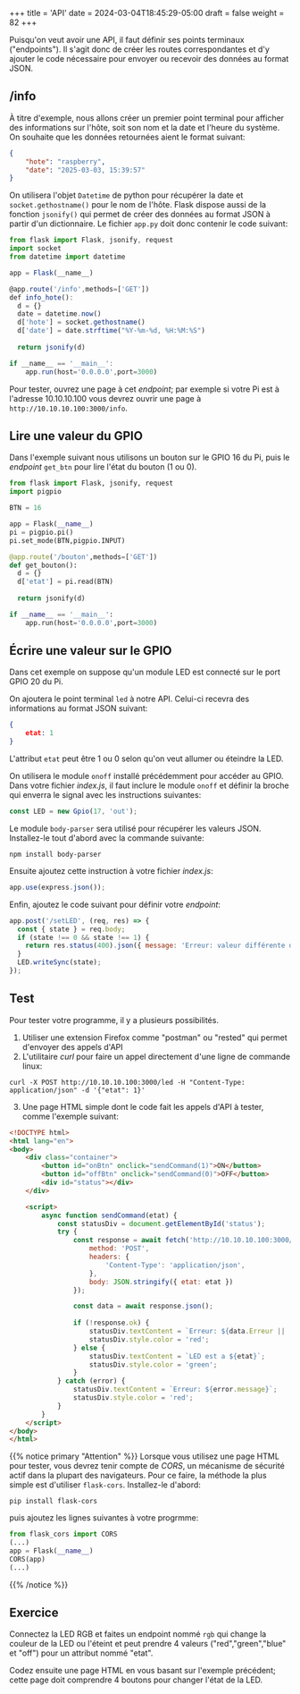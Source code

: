 +++
title = 'API'
date = 2024-03-04T18:45:29-05:00
draft = false
weight = 82
+++

Puisqu'on veut avoir une API, il faut définir ses points terminaux ("endpoints"). Il s'agit donc de créer les routes correspondantes et d'y ajouter le code nécessaire pour envoyer ou recevoir des données au format JSON. 

## /info
À titre d'exemple, nous allons créer un premier point terminal pour afficher des informations sur l'hôte, soit son nom et la date et l'heure du système. On souhaite que les données retournées aient le format suivant:
```json
{
    "hote": "raspberry",
    "date": "2025-03-03, 15:39:57"
}
```
On utilisera l'objet `Datetime` de python pour récupérer la date et `socket.gethostname()` pour le nom de l'hôte. Flask dispose aussi de la fonction `jsonify()` qui permet de créer des données au format JSON à partir d'un dictionnaire. Le fichier `app.py` doit donc contenir le code suivant:
```js
from flask import Flask, jsonify, request
import socket
from datetime import datetime

app = Flask(__name__)

@app.route('/info',methods=['GET'])
def info_hote():
  d = {}
  date = datetime.now()
  d['hote'] = socket.gethostname()
  d['date'] = date.strftime("%Y-%m-%d, %H:%M:%S")
  
  return jsonify(d)

if __name__ == '__main__':
    app.run(host='0.0.0.0',port=3000)
```
Pour tester, ouvrez une page à cet _endpoint_; par exemple si votre Pi est à l'adresse 10.10.10.100 vous devrez ouvrir une page à `http://10.10.10.100:3000/info`.

## Lire une valeur du GPIO
Dans l'exemple suivant nous utilisons un bouton sur le GPIO 16 du Pi, puis le _endpoint_ `get_btn` pour lire l'état du bouton (1 ou 0). 
```python
from flask import Flask, jsonify, request
import pigpio

BTN = 16

app = Flask(__name__)
pi = pigpio.pi()
pi.set_mode(BTN,pigpio.INPUT)

@app.route('/bouton',methods=['GET'])
def get_bouton():
  d = {}
  d['etat'] = pi.read(BTN)
  
  return jsonify(d)

if __name__ == '__main__':
    app.run(host='0.0.0.0',port=3000)
```

## Écrire une valeur sur le GPIO
Dans cet exemple on suppose qu'un module LED est connecté sur le port GPIO 20 du Pi. 

On ajoutera le point terminal `led` à notre API. Celui-ci recevra des informations au format JSON suivant:
```json
{ 
    etat: 1
}
``` 
L'attribut `etat` peut être 1 ou 0 selon qu'on veut allumer ou éteindre la LED.

On utilisera le module `onoff` installé précédemment pour accéder au GPIO. Dans votre fichier _index.js_, il faut inclure le module `onoff` et définir la broche qui enverra le signal avec les instructions suivantes:
```js
const LED = new Gpio(17, 'out');
```

Le module `body-parser` sera utilisé pour récupérer les valeurs JSON. Installez-le tout d'abord avec la commande suivante:
```
npm install body-parser
```
Ensuite ajoutez cette instruction à votre fichier _index.js_:
```js
app.use(express.json());
```

Enfin, ajoutez le code suivant pour définir votre _endpoint_:
```js
app.post('/setLED', (req, res) => {
  const { state } = req.body;
  if (state !== 0 && state !== 1) {
    return res.status(400).json({ message: 'Erreur: valeur différente de 0 ou 1' });
  }
  LED.writeSync(state);
});
```
## Test
Pour tester votre programme, il y a plusieurs possibilités.
1. Utiliser une extension Firefox comme "postman" ou "rested" qui permet d'envoyer des appels d'API
2. L'utilitaire _curl_ pour faire un appel directement d'une ligne de commande linux:
```
curl -X POST http://10.10.10.100:3000/led -H "Content-Type: application/json" -d '{"etat": 1}'
```
3. Une page HTML simple dont le code fait les appels d'API à tester, comme l'exemple suivant:
```html
<!DOCTYPE html>
<html lang="en">
<body>
    <div class="container">
        <button id="onBtn" onclick="sendCommand(1)">ON</button>
        <button id="offBtn" onclick="sendCommand(0)">OFF</button>
        <div id="status"></div>
    </div>

    <script>
        async function sendCommand(etat) {
            const statusDiv = document.getElementById('status');
            try {
                const response = await fetch('http://10.10.10.100:3000/led', {
                    method: 'POST',
                    headers: {
                        'Content-Type': 'application/json',
                    },
                    body: JSON.stringify({ etat: etat })
                });

                const data = await response.json();
                
                if (!response.ok) {
                    statusDiv.textContent = `Erreur: ${data.Erreur || 'Unknown error'}`;
                    statusDiv.style.color = 'red';
                } else {
                    statusDiv.textContent = `LED est a ${etat}`;
                    statusDiv.style.color = 'green';
                }
            } catch (error) {
                statusDiv.textContent = `Erreur: ${error.message}`;
                statusDiv.style.color = 'red';
            }
        }
    </script>
</body>
</html>
```
{{% notice primary "Attention" %}}
Lorsque vous utilisez une page HTML pour tester, vous devrez tenir compte de *CORS*, un mécanisme de sécurité actif dans la plupart des navigateurs. Pour ce faire, la méthode la plus simple est d'utiliser `flask-cors`. Installez-le d'abord:
```
pip install flask-cors
```
puis ajoutez les lignes suivantes à votre progrmme:
```python
from flask_cors import CORS
(...)
app = Flask(__name__)
CORS(app)
(...)
```
{{% /notice %}}

## Exercice
Connectez la LED RGB et faites un endpoint nommé `rgb` qui change la couleur de la LED ou l'éteint et peut prendre 4 valeurs ("red","green","blue" et "off") pour un attribut nommé "etat".

Codez ensuite une page HTML en vous basant sur l'exemple précédent; cette page doit comprendre 4 boutons pour changer l'état de la LED.
